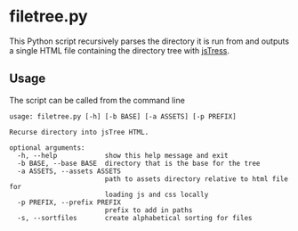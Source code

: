 # filetree.py

This Python script recursively parses the directory it is run from and outputs a single HTML file containing the directory tree with [jsTress](https://www.jstree.com/).

## Usage

The script can be called from the command line

```
usage: filetree.py [-h] [-b BASE] [-a ASSETS] [-p PREFIX]

Recurse directory into jsTree HTML.

optional arguments:
  -h, --help            show this help message and exit
  -b BASE, --base BASE  directory that is the base for the tree
  -a ASSETS, --assets ASSETS
                        path to assets directory relative to html file for
                        loading js and css locally
  -p PREFIX, --prefix PREFIX
                        prefix to add in paths
  -s, --sortfiles       create alphabetical sorting for files
```



